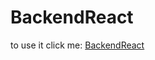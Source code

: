 # BackendReact
to use it click me: [BackendReact](https://raw.githubusercontent.com/BorisTorrejon/BackendReact/main/db.json)
